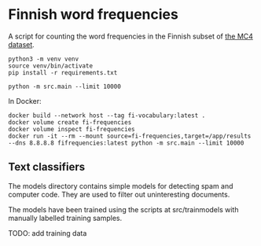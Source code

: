 # Finnish word frequencies

A script for counting the word frequencies in the Finnish subset of
[the MC4 dataset](https://huggingface.co/datasets/mc4).

```
python3 -m venv venv
source venv/bin/activate
pip install -r requirements.txt

python -m src.main --limit 10000
```

In Docker:

```
docker build --network host --tag fi-vocabulary:latest .
docker volume create fi-frequencies
docker volume inspect fi-frequencies
docker run -it --rm --mount source=fi-frequencies,target=/app/results --dns 8.8.8.8 fifrequencies:latest python -m src.main --limit 10000
```

## Text classifiers

The models directory contains simple models for detecting spam and
computer code. They are used to filter out uninteresting documents.

The models have been trained using the scripts at src/trainmodels with
manually labelled training samples.

TODO: add training data
